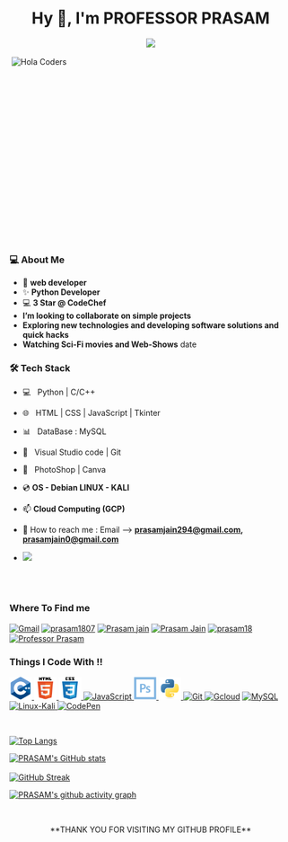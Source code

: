 <h1 align="center">Hy 👋, I'm PROFESSOR PRASAM</h1>

<p align="center">
  <a href="https://github.com/DenverCoder1/readme-typing-svg"><img src="https://readme-typing-svg.herokuapp.com/?lines=programmer%20Developer%20And%20Sketcher.;Always%20learning%20new%20things;I’m%20looking%20to%20collaborate%20on%20simple%20projects&font=Fira%20Code&center=true&width=600&height=45&color=f75c7e&vCenter=true&size=22"></a>
</p>

<img align="right" src="https://github.com/vivekweb2013/vivekweb2013/blob/main/developer.gif" alt="Hola Coders" width="500" height="350"/>  

<h3> 💻 About Me </h3>

- 🌱 **web developer**
- ✨ **Python Developer**
- 💻 **3 Star @ CodeChef**
- **I’m looking to collaborate on simple projects**
- **Exploring new technologies and developing software solutions and quick hacks**
- **Watching Sci-Fi movies and Web-Shows**
date 
<h3>🛠 Tech Stack</h3>

- 💻 &nbsp; Python | C/C++ 
- 🌐 &nbsp; HTML | CSS | JavaScript | Tkinter
- 📊 &nbsp; DataBase : MySQL
- 🔧 &nbsp; Visual Studio code | Git
- 🎨 &nbsp; PhotoShop  | Canva
- 💿 **OS - Debian LINUX - KALI**
- 📫 **Cloud Computing (GCP)**

- 💌 How to reach me : Email --> **prasamjain294@gmail.com, prasamjain0@gmail.com**
- ![](https://komarev.com/ghpvc/?username=pj1807&label=PROFILE+VIEWS&color=brightgreen&style=flat-square)
  <br>
  <br>
<!-- ![ThumbsUpEngineerGamingGIF](https://user-images.githubusercontent.com/104666904/167990372-210ac355-75ab-48ac-a2c7-863bed8ab0b0.gif) -->
<br>


<h3 align="left">Where To Find me</h3>
<p align="left">

  <a href="mailto:prasamjain294@gmail.com" target="blank"><img align="center" alt="Gmail"  src="https://img.icons8.com/color/000000/gmail-new.png" height="40" width="40" /></a> 
  <a href="https://twitter.com/prasam1807" target="blank"><img align="center" alt="prasam1807"  src="https://raw.githubusercontent.com/rahuldkjain/github-profile-readme-generator/master/src/images/icons/Social/twitter.svg" height="30" width="40" /></a> 
<a href="https://www.linkedin.com/in/prasam-jain-59a45a191/" target="blank"><img align="center" src="https://raw.githubusercontent.com/rahuldkjain/github-profile-readme-generator/master/src/images/icons/Social/linked-in-alt.svg" alt="Prasam jain" height="30" width="40" /></a>
<a href="https://www.facebook.com/prasam.jain.716" target="blank"><img align="center" src="https://raw.githubusercontent.com/rahuldkjain/github-profile-readme-generator/master/src/images/icons/Social/facebook.svg" alt="Prasam Jain" height="30" width="40" /></a>
<a href="https://instagram.com/prasam18" target="blank"><img align="center" src="https://raw.githubusercontent.com/rahuldkjain/github-profile-readme-generator/master/src/images/icons/Social/instagram.svg" alt="prasam18" height="30" width="40" /></a>
<a href="https://youtube.com/channel/UCa4zqvZyUiYxoN6evciAclg" target="blank"><img align="center" src="https://raw.githubusercontent.com/rahuldkjain/github-profile-readme-generator/master/src/images/icons/Social/youtube.svg" alt="Professor Prasam" height="30" width="40" /></a>
  <!-- <a href="https://www.codechef.com/users/" target="blank"><img align="center" src="https://cdn.jsdelivr.net/npm/simple-icons@3.1.0/icons/codechef.svg" alt="rahulcode751" height="30" width="40" /></a>   -->
</p>

<h3 align="left">Things I Code With !!</h3>
<p align="left">
  
<a href="https://www.cplusplus.com/" target="_blank"> <img src="https://raw.githubusercontent.com/devicons/devicon/master/icons/cplusplus/cplusplus-original.svg" alt="C/C++" width="40" height="40"/>
<a href="https://www.w3.org/html/" target="_blank"> <img src="https://raw.githubusercontent.com/devicons/devicon/master/icons/html5/html5-original-wordmark.svg" alt="html5" width="40" height="40"/> </a> 
<a href="https://www.w3schools.com/css/" target="_blank"> <img src="https://raw.githubusercontent.com/devicons/devicon/master/icons/css3/css3-original-wordmark.svg" alt="css3" width="40" height="40"/> </a> 
<a href="https://developer.mozilla.org/en-US/docs/Web/JavaScript" target="_blank"> <img src="https://img.icons8.com/color/48/000000/javascript.png" alt="JavaScript" width="40" height="40"/> </a>
<a href="https://www.photoshop.com/en" target="_blank"> <img src="https://raw.githubusercontent.com/devicons/devicon/master/icons/photoshop/photoshop-line.svg" alt="photoshop" width="40" height="40"/> </a> 
<a href="https://www.python.org" target="_blank"> <img src="https://raw.githubusercontent.com/devicons/devicon/master/icons/python/python-original.svg" alt="python" width="40" height="40"/> </a> 
<a href="https://git-scm.com/" target="_blank"> <img src="https://profilinator.rishav.dev/skills-assets/git-scm-icon.svg" alt="Git" width="40" height="40"/> </a>
<a href = "https://cloud.google.com/gcp/"><img src="https://img.icons8.com/color/48/000000/google-cloud.png" alt="Gcloud" width="45" height="45"/></a>
<a href="https://www.mysql.com/" target="_blank"> <img src="https://profilinator.rishav.dev/skills-assets/mysql-original-wordmark.svg" alt="MySQL" width="45" height="45"/>
<a href="https://www.kali.org/" target="_blank"> <img src="https://profilinator.rishav.dev/skills-assets/linux-original.svg" alt="Linux-Kali" width="40" height="40"/>
  <a href="https://codepen.io/prasam1807 " target="_blank"> <img src="https://img.shields.io/badge/Codepen-000000?style=flat&logo=codepen&logoColor=white" alt="CodePen" width="100" height="40"/>
  
 </p>
<!--
<p><img align="center" src="https://github-readme-stats.vercel.app/api/top-langs?username=pj1807&show_icons=true&locale=en&layout=compact" alt="rahulcode751" /></p> -->
<!--
<p>&nbsp;<img align="center" src="https://github-readme-stats.vercel.app/api?username=pj1807&show_icons=true&locale=en" alt="rahulcode751" /></p> -->

<!--  <p><img align="center" src="https://github-readme-streak-stats.herokuapp.com/?user=pj1807&" alt="rahulcode751" /></p> -->
<br>  
  
[![Top Langs](https://github-readme-stats.vercel.app/api/top-langs/?username=pj1807&layout=compact&text_color=daf7dc&bg_color=151515)](https://github.com/pj1807/github-readme-stats)  
                                                                                                                    
[![PRASAM's GitHub stats](https://github-readme-stats.vercel.app/api?username=pj1807&theme=midnight-purple&show_icons=true)](https://github.com/pj1807/github-readme-stats)
<br>
<br>
[![GitHub Streak](https://github-readme-streak-stats.herokuapp.com?user=pj1807&theme=github-dark&hide_border=true&date_format=j%20M%5B%20Y%5D)](https://git.io/streak-stats)  
         
[![PRASAM's github activity graph](https://activity-graph.herokuapp.com/graph?username=pj1807&theme=gotham)](https://github.com/pj1807/github-readme-activity-graph)

<br>
<p align="center "> **THANK YOU FOR VISITING MY GITHUB PROFILE** </p>                                                              
